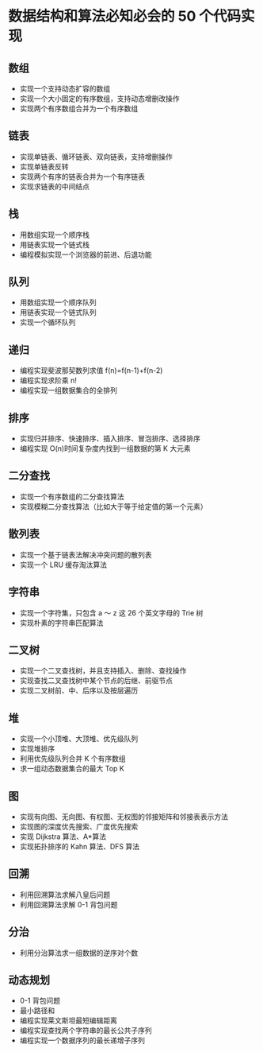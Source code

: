 # 数据结构和算法必知必会的 50 个代码实现

## 数组

-   实现一个支持动态扩容的数组
-   实现一个大小固定的有序数组，支持动态增删改操作
-   实现两个有序数组合并为一个有序数组

## 链表

-   实现单链表、循环链表、双向链表，支持增删操作
-   实现单链表反转
-   实现两个有序的链表合并为一个有序链表
-   实现求链表的中间结点

## 栈

-   用数组实现一个顺序栈
-   用链表实现一个链式栈
-   编程模拟实现一个浏览器的前进、后退功能

## 队列

-   用数组实现一个顺序队列
-   用链表实现一个链式队列
-   实现一个循环队列

## 递归

-   编程实现斐波那契数列求值 f(n)=f(n-1)+f(n-2)
-   编程实现求阶乘 n!
-   编程实现一组数据集合的全排列

## 排序

-   实现归并排序、快速排序、插入排序、冒泡排序、选择排序
-   编程实现 O(n)时间复杂度内找到一组数据的第 K 大元素

## 二分查找

-   实现一个有序数组的二分查找算法
-   实现模糊二分查找算法（比如大于等于给定值的第一个元素）

## 散列表

-   实现一个基于链表法解决冲突问题的散列表
-   实现一个 LRU 缓存淘汰算法

## 字符串

-   实现一个字符集，只包含 a ～ z 这 26 个英文字母的 Trie 树
-   实现朴素的字符串匹配算法

## 二叉树

-   实现一个二叉查找树，并且支持插入、删除、查找操作
-   实现查找二叉查找树中某个节点的后继、前驱节点
-   实现二叉树前、中、后序以及按层遍历

## 堆

-   实现一个小顶堆、大顶堆、优先级队列
-   实现堆排序
-   利用优先级队列合并 K 个有序数组
-   求一组动态数据集合的最大 Top K

## 图

-   实现有向图、无向图、有权图、无权图的邻接矩阵和邻接表表示方法
-   实现图的深度优先搜索、广度优先搜索
-   实现 Dijkstra 算法、A\*算法
-   实现拓扑排序的 Kahn 算法、DFS 算法

## 回溯

-   利用回溯算法求解八皇后问题
-   利用回溯算法求解 0-1 背包问题

## 分治

-   利用分治算法求一组数据的逆序对个数

## 动态规划

-   0-1 背包问题
-   最小路径和
-   编程实现莱文斯坦最短编辑距离
-   编程实现查找两个字符串的最长公共子序列
-   编程实现一个数据序列的最长递增子序列

